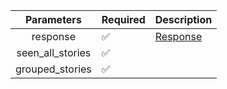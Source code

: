 |    Parameters    | Required           | Description             |
|:----------------:|--------------------|-------------------------|
|     response     | :white_check_mark: | [Response](Response.md) |
| seen_all_stories | :white_check_mark: |                         |
| grouped_stories  | :white_check_mark: |                         |
